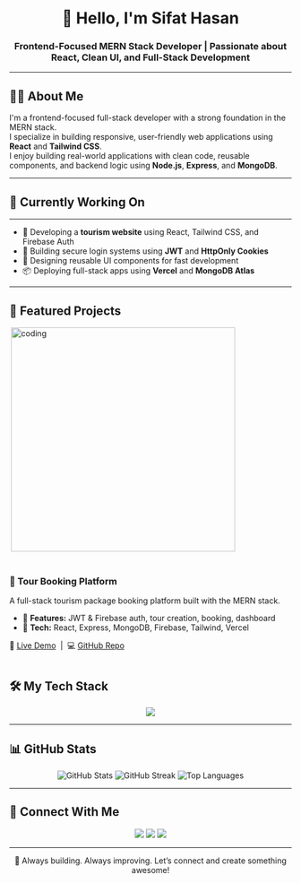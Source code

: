 

<h1 align="center">👋 Hello, I'm Sifat Hasan</h1>
<h3 align="center">Frontend-Focused MERN Stack Developer | Passionate about React, Clean UI, and Full-Stack Development</h3>

---

## 🧑‍💼 About Me

I'm a frontend-focused full-stack developer with a strong foundation in the MERN stack.  
I specialize in building responsive, user-friendly web applications using **React** and **Tailwind CSS**.  
I enjoy building real-world applications with clean code, reusable components, and backend logic using **Node.js**, **Express**, and **MongoDB**.

---


## 🔭 Currently Working On

---
 - 🎨 Developing a **tourism website** using React, Tailwind CSS, and Firebase Auth  
- 🔐 Building secure login systems using **JWT** and **HttpOnly Cookies**  
- 🧩 Designing reusable UI components for fast development  
- 📦 Deploying full-stack apps using **Vercel** and **MongoDB Atlas**
   
   



---

## 🚀 Featured Projects

<div style="display: flex; align-items: center; justify-content: space-between; gap: 20px; flex-wrap: wrap;">

 <img align="right" alt="coding" width="400" src="https://i.ibb.co/C3fx7n8j/68747470733a2f2f6f776c6265727473696f2d726573697a65642e73332e616d617a6f6e6177732e636f6d2f506f70706572.png">
  <div style="flex: 1; min-width: 280px;">
    <h3>🧭 Tour Booking Platform</h3>
    <p>A full-stack tourism package booking platform built with the MERN stack.</p>
    <ul>
      <li>🔐 <strong>Features:</strong> JWT & Firebase auth, tour creation, booking, dashboard</li>
      <li>🧰 <strong>Tech:</strong> React, Express, MongoDB, Firebase, Tailwind, Vercel</li>
    </ul>
    <p>
      🔗 <a href="https://tourmanagementsystem-3651f.web.app">Live Demo</a> &nbsp;|&nbsp;
      💻 <a href="https://github.com/Programming-Hero-Web-Course4/b11a11-client-side-sifathasan2430">GitHub Repo</a>
    </p>
  </div>

  <!-- Right side: Image -->


</div>


## 🛠️ My Tech Stack

<p align="center">
  <img src="https://skillicons.dev/icons?i=html,css,js,react,tailwind,nodejs,express,mongodb,firebase,git,github,vercel,figma" />
</p>

---

## 📊 GitHub Stats

<p align="center">
  <img src="https://github-readme-stats.vercel.app/api?username=sifathasan2430&show_icons=true&theme=tokyonight" alt="GitHub Stats" />
 <img src="https://github-readme-streak-stats.herokuapp.com?user=sifathasan2430&theme=tokyonight" alt="GitHub Streak" />
  <img src="https://github-readme-stats.vercel.app/api/top-langs/?username=sifathasan2430&layout=compact&theme=tokyonight" alt="Top Languages" />
  
</p>

---

## 🔗 Connect With Me

<p align="center">
  <a href="mailto:sifatshasan@gmail.com"><img src="https://img.shields.io/badge/Gmail-red?style=for-the-badge&logo=gmail&logoColor=white" /></a>
  <a href="https://www.linkedin.com/in/YOUR-LINKEDIN"><img src="https://img.shields.io/badge/LinkedIn-blue?style=for-the-badge&logo=linkedin&logoColor=white" /></a>
  <a href="https://github.com/sifathasan2430"><img src="https://img.shields.io/badge/GitHub-000?style=for-the-badge&logo=github&logoColor=white" /></a>
</p>

---

<p align="center">🌱 Always building. Always improving. Let’s connect and create something awesome!</p>
